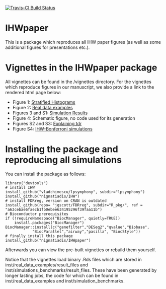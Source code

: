 [![Travis-CI Build Status](https://travis-ci.org/nignatiadis/IHWpaper.svg?branch=master)](https://travis-ci.org/nignatiadis/IHWpaper)


# IHWpaper

This is a package which reproduces all IHW paper figures (as well as some additional figures for presentations etc.).


# Vignettes in the IHWpaper package

All vignettes can be found in the /vignettes directory. For the vignettes which reproduce figures in our manuscript, we also provide a link to the rendered html page below:

* Figure 1: [Stratified Histograms](https://rawgit.com/nignatiadis/IHWpaper/master/inst/doc/stratified_histograms.html)
* Figure 2: [Real data examples](https://rawgit.com/nignatiadis/IHWpaper/master/inst/doc/real_data_examples.html)
* Figures 3 and S1: [Simulation Results](https://rawgit.com/nignatiadis/IHWpaper/master/inst/doc/simulations_vignette.html)
* Figure 4: Schematic figure, no code used for its generation
* Figures S2 and S3: [Explaining tdr](https://rawgit.com/nignatiadis/IHWpaper/master/inst/doc/explaining_tdr.html)
* Figure S4: [IHW-Bonferroni simulations](https://rawgit.com/nignatiadis/IHWpaper/master/inst/doc/IHW_bonferroni_simulations.html)

# Installing the package and reproducing all simulations

You can install the package as follows:

```{r}
library("devtools")
# install IHW
install_github("vladchimescu/lpsymphony", subdir="lpsymphony")
install_github("nignatiadis/IHW")
# install FDRreg, version on CRAN is outdated
install_github(repo= "jgscott/FDRreg", subdir="R_pkg/", ref = "a63cebae6faecb1fb0ebee634195296f39faa11b")
# Bioconductor prerequisites
if (!requireNamespace("BiocManager", quietly=TRUE))
    install.packages("BiocManager")
BiocManager::install(c("genefilter","DESeq2","qvalue","Biobase",
            "BiocParallel","airway","pasilla", "BiocStyle"))
# finally install this package
install_github("nignatiadis/IHWpaper")
```

Afterwards you can view the pre-built vignettes or rebuild them yourself.

Notice that the vignettes load binary .Rds files which are stored in inst/real_data_examples/result_files
and inst/simulations_benchmarks/result_files. These have been generated by longer lasting jobs, the code for which can be found in inst/real_data_examples and inst/simulation_benchmarks.

